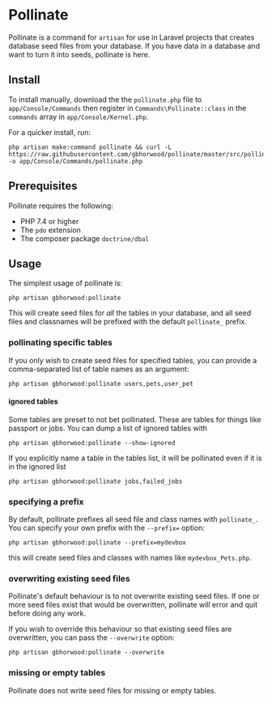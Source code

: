 # Pollinate
Pollinate is a command for `artisan` for use in Laravel projects that creates database seed files from your database. If you have data in a database and want to turn it into seeds, pollinate is here.

## Install
To install manually, download the the `pollinate.php` file to `app/Console/Commands` then register in `Commands\Pollinate::class` in the `commands` array in `app/Console/Kernel.php`.

For a quicker install, run:

```shell
php artisan make:command pollinate && curl -L https://raw.githubusercontent.com/gbhorwood/pollinate/master/src/pollinate.php -o app/Console/Commands/pollinate.php
```

## Prerequisites
Pollinate requires the following:

* PHP 7.4 or higher
* The `pdo` extension
* The composer package `doctrine/dbal`

## Usage
The simplest usage of pollinate is:

```shell
php artisan gbhorwood:pollinate
```

This will create seed files for _all_ the tables in your database, and all seed files and classnames will be prefixed with the default `pollinate_` prefix.

### pollinating specific tables
If you only wish to create seed files for specified tables, you can provide a comma-separated list of table names as an argument:

```shell
php artisan gbhorwood:pollinate users,pets,user_pet
```

#### ignored tables
Some tables are preset to not bet pollinated. These are tables for things like passport or jobs. You can dump a list of ignored tables with

```shell
php artisan gbhorwood:pollinate --show-ignored
```

If you explicitly name a table in the tables list, it will be pollinated even if it is in the ignored list

```shell
php artisan gbhorwood:pollinate jobs,failed_jobs
```


### specifying a prefix
By default, pollinate prefixes all seed file and class names with `pollinate_`. You can specify your own prefix with the `--prefix=` option:

```shell
php artisan gbhorwood:pollinate --prefix=mydevbox
```

this will create seed files and classes with names like `mydevbox_Pets.php`.

### overwriting existing seed files
Pollinate's default behaviour is to not overwrite existing seed files. If one or more seed files exist that would be overwritten, pollinate will error and quit before doing any work.

If you wish to override this behaviour so that existing seed files are overwritten, you can pass the `--overwrite` option:

```shell
php artisan gbhorwood:pollinate --overwrite
```

### missing or empty tables
Pollinate does not write seed files for missing or empty tables.


